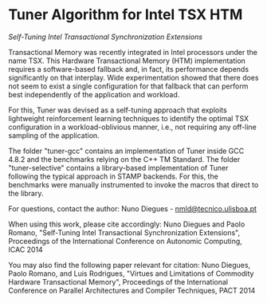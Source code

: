 Tuner Algorithm for Intel TSX HTM
============

*Self-Tuning Intel Transactional Synchronization Extensions*

Transactional Memory was recently integrated in Intel processors under the name TSX. 
This Hardware Transactional Memory (HTM) implementation requires a software-based fallback and, in fact, its performance depends significantly on that interplay.
Wide experimentation showed that there does not seem to exist a single configuration for that fallback that can perform best independently of the application and workload.

For this, Tuner was devised as a self-tuning approach that exploits lightweight reinforcement learning techniques to identify the optimal TSX configuration in a workload-oblivious manner, i.e., not requiring any off-line sampling of the application.

The folder "tuner-gcc" contains an implementation of Tuner inside GCC 4.8.2 and the benchmarks relying on the C++ TM Standard.
The folder "tuner-selective" contains a library-based implementation of Tuner following the typical approach in STAMP backends. For this, the benchmarks were manually instrumented to invoke the macros that direct to the library.

For questions, contact the author:
Nuno Diegues - nmld@tecnico.ulisboa.pt

When using this work, please cite accordingly: 
 Nuno Diegues and Paolo Romano, "Self-Tuning Intel Transactional Synchronization Extensions", Proceedings of the International Conference on Autonomic Computing, ICAC 2014

You may also find the following paper relevant for citation:
 Nuno Diegues, Paolo Romano, and Luis Rodrigues, "Virtues and Limitations of Commodity Hardware Transactional Memory", Proceedings of the International Conference on Parallel Architectures and Compiler Techniques, PACT 2014
